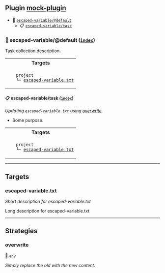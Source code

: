 ## Plugin [mock-plugin](https://www.npmjs.com/package/mock-plugin)

- <a name="mock-plugin-task-idx-ref-escaped-variabledefault">:open_file_folder:</a> <a href="#mock-plugin-task-ref-escaped-variabledefault">`escaped-variable/@default`</a>
  - <a name="mock-plugin-task-idx-ref-escaped-variabletask">:clipboard:</a> <a href="#mock-plugin-task-ref-escaped-variabletask">`escaped-variable/task`</a>

### :open_file_folder: <a name="mock-plugin-task-ref-escaped-variabledefault">escaped-variable/@default</a> (<a href="#mock-plugin-task-idx-ref-escaped-variabledefault">`index`</a>)

Task collection description.

<table>
  <tbody>
    <tr>
      <th>Targets</th>
    </tr>
    <tr>
      <td align="left" valign="top">
        <ul>
<code>project</code><br/>
<code>└─&nbsp;<a href="#mock-plugin-target-ref-escaped-variabletxt">escaped-variable.txt</a></code><br/>
        </ul>
      </td>
    </tr>
  </tbody>
</table>

#### :clipboard: <a name="mock-plugin-task-ref-escaped-variabletask">escaped-variable/task</a> (<a href="#mock-plugin-task-idx-ref-escaped-variabletask">`index`</a>)

_Updating `escaped-variable.txt` using <a href="#mock-plugin-strat-ref-overwrite">overwrite</a>._

- Some purpose.

<table>
  <tbody>
    <tr>
      <th>Targets</th>
    </tr>
    <tr>
      <td align="left" valign="top">
        <ul>
<code>project</code><br/>
<code>└─&nbsp;<a href="#mock-plugin-target-ref-escaped-variabletxt">escaped-variable.txt</a></code><br/>
        </ul>
      </td>
    </tr>
  </tbody>
</table>

------

## Targets

### <a name="mock-plugin-target-ref-escaped-variabletxt">escaped-variable.txt</a>  

*Short description for escaped-variable.txt*

Long description for escaped-variable.txt

------

## Strategies

### <a name="mock-plugin-strat-ref-overwrite">overwrite</a>  

:small_blue_diamond: `any`

*Simply replace the old with the new content.*


